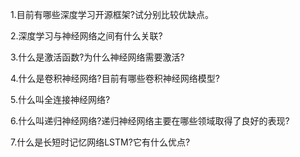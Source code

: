 1.目前有哪些深度学习开源框架?试分别比较优缺点。

2.深度学习与神经网络之间有什么关联?

3.什么是激活函数?为什么神经网络需要激活? 

4.什么是卷积神经网络?目前有哪些卷积神经网络模型? 

5.什么叫全连接神经网络?

6.什么叫递归神经网络?递归神经网络主要在哪些领域取得了良好的表现? 

7.什么是长短时记忆网络LSTM?它有什么优点?